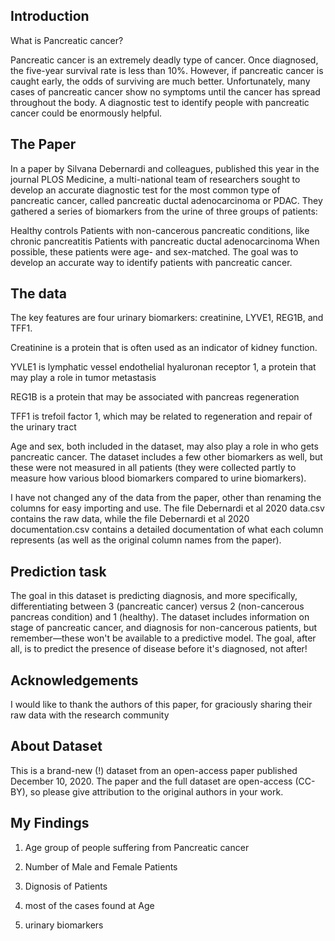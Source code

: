 
## Introduction

What is Pancreatic cancer?

Pancreatic cancer is an extremely deadly type of cancer. Once diagnosed, the five-year survival rate is less than 10%. However, if pancreatic cancer is caught early, the odds of surviving are much better. Unfortunately, many cases of pancreatic cancer show no symptoms until the cancer has spread throughout the body. A diagnostic test to identify people with pancreatic cancer could be enormously helpful.


## The Paper

In a paper by Silvana Debernardi and colleagues, published this year in the journal PLOS Medicine, a multi-national team of researchers sought to develop an accurate diagnostic test for the most common type of pancreatic cancer, called pancreatic ductal adenocarcinoma or PDAC. They gathered a series of biomarkers from the urine of three groups of patients:

Healthy controls
Patients with non-cancerous pancreatic conditions, like chronic pancreatitis
Patients with pancreatic ductal adenocarcinoma
When possible, these patients were age- and sex-matched. The goal was to develop an accurate way to identify patients with pancreatic cancer.


## The data


 
The key features are four urinary biomarkers: creatinine, LYVE1, REG1B, and TFF1.

Creatinine is a protein that is often used as an indicator of kidney function.

YVLE1 is lymphatic vessel endothelial hyaluronan receptor 1, a protein that may play a role in tumor metastasis

REG1B is a protein that may be associated with pancreas regeneration

TFF1 is trefoil factor 1, which may be related to regeneration and repair of the urinary tract

Age and sex, both included in the dataset, may also play a role in who gets pancreatic cancer. The dataset includes a few other biomarkers as well, but these were not measured in all patients (they were collected partly to measure how various blood biomarkers compared to urine biomarkers).

I have not changed any of the data from the paper, other than renaming the columns for easy importing and use. The file Debernardi et al 2020 data.csv contains the raw data, while the file Debernardi et al 2020 documentation.csv contains a detailed documentation of what each column represents (as well as the original column names from the paper).


## Prediction task

The goal in this dataset is predicting diagnosis, and more specifically, differentiating between 3 (pancreatic cancer) versus 2 (non-cancerous pancreas condition) and 1 (healthy). The dataset includes information on stage of pancreatic cancer, and diagnosis for non-cancerous patients, but remember—these won't be available to a predictive model. The goal, after all, is to predict the presence of disease before it's diagnosed, not after!


## Acknowledgements
I would like to thank the authors of this paper, for graciously sharing their raw data with the research community


## About Dataset

This is a brand-new (!) dataset from an open-access paper published December 10, 2020. The paper and the full dataset are open-access (CC-BY), so please give attribution to the original authors in your work.



## My Findings

1. Age group of people suffering from Pancreatic cancer


2. Number of Male and Female Patients


3. Dignosis of Patients


4. most of the cases found at Age


5. urinary biomarkers